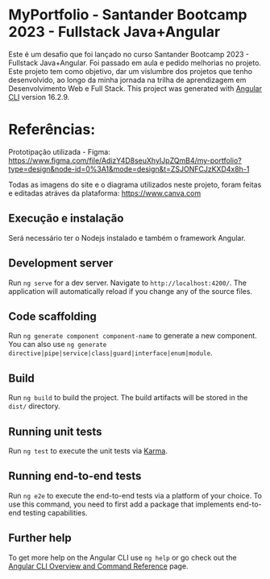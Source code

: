 
# MyPortfolio -  Santander Bootcamp 2023 - Fullstack Java+Angular

Este é um desafio que foi lançado no curso Santander Bootcamp 2023 - Fullstack Java+Angular. Foi passado em aula e pedido melhorias no projeto. Este projeto tem como objetivo, dar um vislumbre dos projetos que tenho desenvolvido, ao longo da minha jornada na trilha de aprendizagem em Desenvolvimento Web e Full Stack. 
This project was generated with [Angular CLI](https://github.com/angular/angular-cli) version 16.2.9.

# Referências:
Prototipação utilizada - Figma: https://www.figma.com/file/AdizY4D8seuXhyIJpZQmB4/my-portfolio?type=design&node-id=0%3A1&mode=design&t=ZSJONFCJzKXD4x8h-1

Todas as imagens do site e o diagrama utilizados neste projeto, foram feitas e editadas atráves da plataforma: https://www.canva.com

## Execução e instalação
Será necessário ter o Nodejs instalado e também o framework Angular.

## Development server

Run `ng serve` for a dev server. Navigate to `http://localhost:4200/`. The application will automatically reload if you change any of the source files.

## Code scaffolding

Run `ng generate component component-name` to generate a new component. You can also use `ng generate directive|pipe|service|class|guard|interface|enum|module`.

## Build

Run `ng build` to build the project. The build artifacts will be stored in the `dist/` directory.

## Running unit tests

Run `ng test` to execute the unit tests via [Karma](https://karma-runner.github.io).

## Running end-to-end tests

Run `ng e2e` to execute the end-to-end tests via a platform of your choice. To use this command, you need to first add a package that implements end-to-end testing capabilities.

## Further help

To get more help on the Angular CLI use `ng help` or go check out the [Angular CLI Overview and Command Reference](https://angular.io/cli) page.
